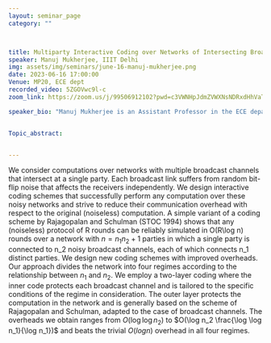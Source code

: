 ```yaml
---
layout: seminar_page
category: ""



title: Multiparty Interactive Coding over Networks of Intersecting Broadcast Links
speaker: Manuj Mukherjee, IIIT Delhi
img: assets/img/seminars/june-16-manuj-mukherjee.png
date: 2023-06-16 17:00:00 
Venue: MP20, ECE dept
recorded_video: 5ZGOVwc9l-c
zoom_link: https://zoom.us/j/99506912102?pwd=c3VWNHpJdmZVWXNsNDRxdHhVaTBuZz09

speaker_bio: "Manuj Mukherjee is an Assistant Professor in the ECE department of IIIT Delhi. He completed his PhD from the Indian Institute of Science, Bangalore, in 2017, following which he served two stints as a postdoc, at Telecom Paris, France, and at Bar Ilan University, Israel. Manuj's research interest includes information theory and theory in general, with specific focus on multiparty interactive communication."


Topic_abstract: 


---
```


We consider computations over networks with multiple broadcast channels that intersect at a single party. Each broadcast link suffers from random bit-flip noise that affects the receivers independently. We design interactive coding schemes
that successfully perform any computation over these noisy networks and strive to reduce their communication overhead with respect to the original (noiseless) computation. A simple variant of a coding scheme by Rajagopalan and Schulman (STOC 1994) shows that any (noiseless) protocol of R rounds can be reliably simulated in O(R\log n) rounds over a network with $n = n_1n_2 + 1$ parties in which a single party is connected to n_2 noisy broadcast channels, each of which connects n_1 distinct parties. We design new coding schemes with improved overheads. Our approach divides the network into four regimes according to the relationship between $n_1$ and $n_2$. We employ a two-layer coding where the inner code protects each broadcast channel and is tailored to the specific conditions of the regime in consideration. The outer layer protects the computation in the network and is generally based on the scheme of Rajagopalan and Schulman, adapted to the case of broadcast channels. The overheads we obtain ranges from $O(\log \log n_2)$ to $O(\log n_2 \frac{\log \log n_1}{\log n_1})$ and beats the trivial $O(log n)$ overhead in all four regimes.